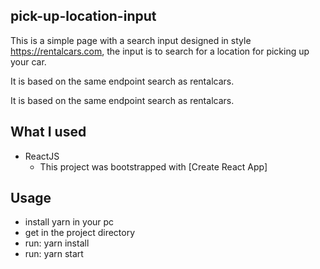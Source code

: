 ## pick-up-location-input

This is a simple page with a search input designed in style https://rentalcars.com, the input is to search for a location for picking up your car.

It is based on the same endpoint search as rentalcars.

It is based on the same endpoint search as rentalcars.

## What I used

* ReactJS
  - This project was bootstrapped with [Create React App]

## Usage

* install yarn in your pc
* get in the project directory 
* run: yarn install 
* run: yarn start
